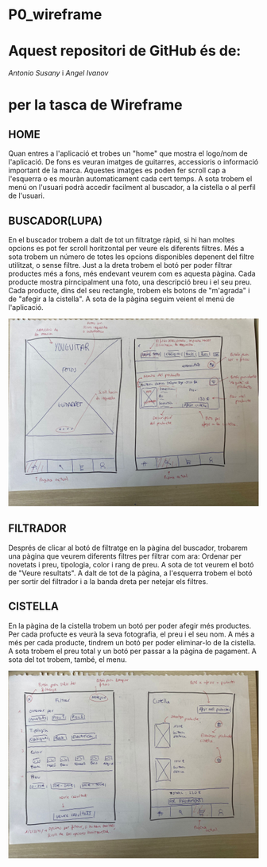 # P0_wireframe

# Aquest repositori de GitHub és de:
_Antonio Susany_
i
_Angel Ivanov_

# per la tasca de Wireframe

## HOME

Quan entres a l'aplicació et trobes un "home" que mostra el logo/nom de l'aplicació. De fons es veuran imatges de guitarres, accessioris o informació important de la marca. Aquestes imatges es poden fer scroll cap a l'esquerra o es mouràn automaticament cada cert temps. A sota trobem el menú on l'usuari podrà accedir facilment al buscador, a la cistella o al perfil de l'usuari. 

## BUSCADOR(LUPA)

En el buscador trobem a dalt de tot un filtratge ràpid, si hi han moltes opcions es pot fer scroll horitzontal per veure els diferents filtres. Més a sota trobem un número de totes les opcions disponibles depenent del filtre utilitzat, o sense filtre. Just a la dreta trobem el botó per poder filtrar productes més a fons, més endevant veurem com es aquesta pàgina. Cada producte mostra pirncipalment una foto, una descripció breu i el seu preu. Cada producte, dins del seu rectangle, trobem els botons de "m'agrada" i de "afegir a la cistella". A sota de la pàgina seguim veient el menú de l'aplicació. 

![home+busc](home+busc.jpeg)


## FILTRADOR

Després de clicar al botó de filtratge en la pàgina del buscador, trobarem una pàgina que veurem diferents filtres per filtrar com ara: Ordenar per novetats i preu, tipologia, color i rang de preu. A sota de tot veurem el botó de "Veure resultats". A dalt de tot de la pàgina, a l'esquerra trobem el botó per sortir del filtrador i a la banda dreta per netejar els filtres. 

## CISTELLA

En la pàgina de la cistella trobem un botó per poder afegir més productes. Per cada profucte es veurà la seva fotografia, el preu i el seu nom. A més a més per cada producte, tindrem un botó per poder eliminar-lo de la cistella. A sota trobem el preu total y un botó per passar a la pàgina de pagament. A sota del tot trobem, també, el menu. 

![filtrador+cistella](filtrador+cistella.jpeg)


